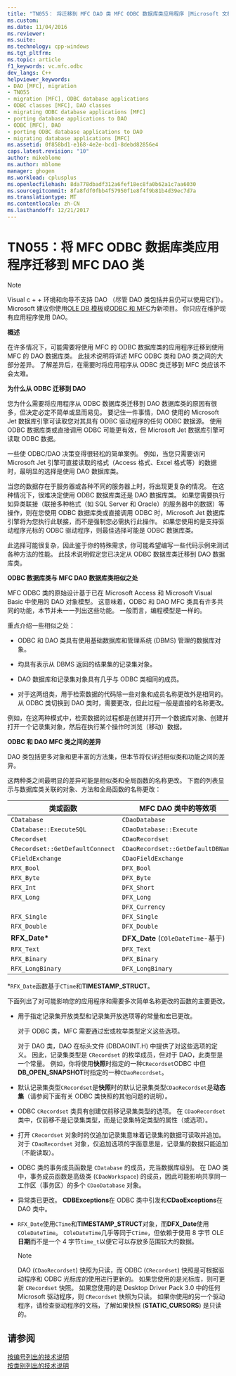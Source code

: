 ```yaml
---
title: "TN055： 将迁移到 MFC DAO 类 MFC ODBC 数据库类应用程序 |Microsoft 文档"
ms.custom: 
ms.date: 11/04/2016
ms.reviewer: 
ms.suite: 
ms.technology: cpp-windows
ms.tgt_pltfrm: 
ms.topic: article
f1_keywords: vc.mfc.odbc
dev_langs: C++
helpviewer_keywords:
- DAO [MFC], migration
- TN055
- migration [MFC], ODBC database applications
- ODBC classes [MFC], DAO classes
- migrating ODBC database applications [MFC]
- porting database applications to DAO
- ODBC [MFC], DAO
- porting ODBC database applications to DAO
- migrating database applications [MFC]
ms.assetid: 0f858bd1-e168-4e2e-bcd1-8debd82856e4
caps.latest.revision: "10"
author: mikeblome
ms.author: mblome
manager: ghogen
ms.workload: cplusplus
ms.openlocfilehash: 8da778dbadf312a6fef18ec8fa0b62a1c7aa6030
ms.sourcegitcommit: 8fa8fdf0fbb4f57950f1e8f4f9b81b4d39ec7d7a
ms.translationtype: MT
ms.contentlocale: zh-CN
ms.lasthandoff: 12/21/2017
---
```

# <a name="tn055-migrating-mfc-odbc-database-class-applications-to-mfc-dao-classes"></a>TN055：将 MFC ODBC 数据库类应用程序迁移到 MFC DAO 类
> [!NOTE]
>  Visual c + + 环境和向导不支持 DAO （尽管 DAO 类包括并且仍可以使用它们）。 Microsoft 建议你使用[OLE DB 模板](../data/oledb/ole-db-templates.md)或[ODBC 和 MFC](../data/odbc/odbc-and-mfc.md)为新项目。 你只应在维护现有应用程序使用 DAO。  
  
 **概述**  
  
 在许多情况下，可能需要将使用 MFC 的 ODBC 数据库类的应用程序迁移到使用 MFC 的 DAO 数据库类。 此技术说明将详述 MFC ODBC 类和 DAO 类之间的大部分差异。 了解差异后，在需要时将应用程序从 ODBC 类迁移到 MFC 类应该不会太难。  
  
 **为什么从 ODBC 迁移到 DAO**  
  
 您为什么需要将应用程序从 ODBC 数据库类迁移到 DAO 数据库类的原因有很多，但决定必定不简单或显而易见。 要记住一件事情，DAO 使用的 Microsoft Jet 数据库引擎可读取您对其具有 ODBC 驱动程序的任何 ODBC 数据源。 使用 ODBC 数据库类或直接调用 ODBC 可能更有效，但 Microsoft Jet 数据库引擎可读取 ODBC 数据。  
  
 一些使 ODBC/DAO 决策变得很轻松的简单案例。 例如，当您只需要访问 Microsoft Jet 引擎可直接读取的格式（Access 格式、Excel 格式等）的数据时，最明显的选择是使用 DAO 数据库类。  
  
 当您的数据存在于服务器或各种不同的服务器上时，将出现更复杂的情况。 在这种情况下，很难决定使用 ODBC 数据库类还是 DAO 数据库类。 如果您需要执行如异类联接（联接多种格式（如 SQL Server 和 Oracle）的服务器中的数据）等操作，则在您使用 ODBC 数据库类或直接调用 ODBC 时，Microsoft Jet 数据库引擎将为您执行此联接，而不是强制您必需执行此操作。 如果您使用的是支持驱动程序光标的 ODBC 驱动程序，则最佳选择可能是 ODBC 数据库类。  
  
 此选择可能很复杂，因此鉴于你的特殊需求，你可能希望编写一些代码示例来测试各种方法的性能。 此技术说明假定您已决定从 ODBC 数据库类迁移到 DAO 数据库类。  
  
 **ODBC 数据库类与 MFC DAO 数据库类相似之处**  
  
 MFC ODBC 类的原始设计基于已在 Microsoft Access 和 Microsoft Visual Basic 中使用的 DAO 对象模型。 这意味着，ODBC 和 DAO MFC 类具有许多共同的功能，本节并未一一列出这些功能。 一般而言，编程模型是一样的。  
  
 重点介绍一些相似之处：  
  
-   ODBC 和 DAO 类具有使用基础数据库和管理系统 (DBMS) 管理的数据库对象。  
  
-   均具有表示从 DBMS 返回的结果集的记录集对象。  
  
-   DAO 数据库和记录集对象具有几乎与 ODBC 类相同的成员。  
  
-   对于这两组类，用于检索数据的代码除一些对象和成员名称更改外是相同的。 从 ODBC 类切换到 DAO 类时，需要更改，但此过程一般是直接的名称更改。  
  
 例如，在这两种模式中，检索数据的过程都是创建并打开一个数据库对象、创建并打开一个记录集对象，然后在执行某个操作时浏览（移动）数据。  
  
 **ODBC 和 DAO MFC 类之间的差异**  
  
 DAO 类包括更多对象和更丰富的方法集，但本节将仅详述相似类和功能之间的差异。  
  
 这两种类之间最明显的差异可能是相似类和全局函数的名称更改。 下面的列表显示与数据库类关联的对象、方法和全局函数的名称更改：  
  
|类或函数|MFC DAO 类中的等效项|  
|-----------------------|-----------------------------------|  
|`CDatabase`|`CDaoDatabase`|  
|`CDatabase::ExecuteSQL`|`CDaoDatabase::Execute`|  
|`CRecordset`|`CDaoRecordset`|  
|`CRecordset::GetDefaultConnect`|`CDaoRecordset::GetDefaultDBName`|  
|`CFieldExchange`|`CDaoFieldExchange`|  
|`RFX_Bool`|`DFX_Bool`|  
|`RFX_Byte`|`DFX_Byte`|  
|`RFX_Int`|`DFX_Short`|  
|`RFX_Long`|`DFX_Long`|  
||`DFX_Currency`|  
|`RFX_Single`|`DFX_Single`|  
|`RFX_Double`|`DFX_Double`|  
|**RFX_Date\***|**DFX_Date** (`COleDateTime`-基于)|  
|`RFX_Text`|`DFX_Text`|  
|`RFX_Binary`|`DFX_Binary`|  
|`RFX_LongBinary`|`DFX_LongBinary`|  
  
 \*`RFX_Date`函数基于`CTime`和**TIMESTAMP_STRUCT**。  
  
 下面列出了对可能影响您的应用程序和需要多次简单名称更改的函数的主要更改。  
  
-   用于指定记录集开放类型和记录集开放选项等的常量和宏已更改。  
  
     对于 ODBC 类，MFC 需要通过宏或枚举类型定义这些选项。  
  
     对于 DAO 类，DAO 在标头文件 (DBDAOINT.H) 中提供了对这些选项的定义。 因此，记录集类型是 `CRecordset` 的枚举成员，但对于 DAO，此类型是一个常量。 例如，你将使用**快照**时指定的一种`CRecordset`ODBC 中但**DB_OPEN_SNAPSHOT**时指定的一种`CDaoRecordset`。  
  
-   默认记录集类型`CRecordset`是**快照**时的默认记录集类型`CDaoRecordset`是**动态集**（请参阅下面有关 ODBC 类快照的其他问题的说明）。  
  
-   ODBC `CRecordset` 类具有创建仅前移记录集类型的选项。 在 `CDaoRecordset` 类中，仅前移不是记录集类型，而是记录集特定类型的属性（或选项）。  
  
-   打开 `CRecordset` 对象时的仅追加记录集意味着记录集的数据可读取并追加。 对于 `CDaoRecordset` 对象，仅追加选项的字面意思是，记录集的数据只能追加（不能读取）。  
  
-   ODBC 类的事务成员函数是 `CDatabase` 的成员，充当数据库级别。 在 DAO 类中，事务成员函数是高级类 (`CDaoWorkspace`) 的成员，因此可能影响共享同一工作区（事务区）的多个 `CDaoDatabase` 对象。  
  
-   异常类已更改。 **CDBExceptions**在 ODBC 类中引发和**CDaoExceptions**在 DAO 类中。  
  
-   `RFX_Date`使用`CTime`和**TIMESTAMP_STRUCT**对象，而**DFX_Date**使用`COleDateTime`。 `COleDateTime`几乎等同于`CTime`，但依赖于使用 8 字节 OLE**日期**而不是一个 4 字节`time_t`以便它可以存放多范围较大的数据。  
  
    > [!NOTE]
    >  DAO (`CDaoRecordset`) 快照为只读，而 ODBC (`CRecordset`) 快照是可根据驱动程序和 ODBC 光标库的使用进行更新的。 如果您使用的是光标库，则可更新 `CRecordset` 快照。 如果您使用的是 Desktop Driver Pack 3.0 中的任何 Microsoft 驱动程序，则 `CRecordset` 快照为只读。 如果你使用的另一个驱动程序，请检查驱动程序的文档，了解如果快照 (**STATIC_CURSORS**) 是只读的。  
  
## <a name="see-also"></a>请参阅  
 [按编号列出的技术说明](../mfc/technical-notes-by-number.md)   
 [按类别列出的技术说明](../mfc/technical-notes-by-category.md)

